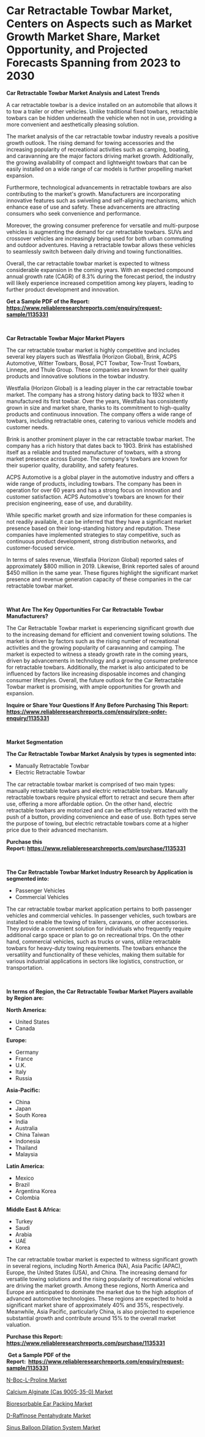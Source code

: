 <p><h1>Car Retractable Towbar Market, Centers on Aspects such as Market Growth Market Share, Market Opportunity, and Projected Forecasts Spanning from 2023 to 2030</h1></p><p><strong>Car Retractable Towbar Market Analysis and Latest Trends</strong></p>
<p><p>A car retractable towbar is a device installed on an automobile that allows it to tow a trailer or other vehicles. Unlike traditional fixed towbars, retractable towbars can be hidden underneath the vehicle when not in use, providing a more convenient and aesthetically pleasing solution.</p><p>The market analysis of the car retractable towbar industry reveals a positive growth outlook. The rising demand for towing accessories and the increasing popularity of recreational activities such as camping, boating, and caravanning are the major factors driving market growth. Additionally, the growing availability of compact and lightweight towbars that can be easily installed on a wide range of car models is further propelling market expansion.</p><p>Furthermore, technological advancements in retractable towbars are also contributing to the market's growth. Manufacturers are incorporating innovative features such as swiveling and self-aligning mechanisms, which enhance ease of use and safety. These advancements are attracting consumers who seek convenience and performance. </p><p>Moreover, the growing consumer preference for versatile and multi-purpose vehicles is augmenting the demand for car retractable towbars. SUVs and crossover vehicles are increasingly being used for both urban commuting and outdoor adventures. Having a retractable towbar allows these vehicles to seamlessly switch between daily driving and towing functionalities.</p><p>Overall, the car retractable towbar market is expected to witness considerable expansion in the coming years. With an expected compound annual growth rate (CAGR) of 8.3% during the forecast period, the industry will likely experience increased competition among key players, leading to further product development and innovation.</p></p>
<p><strong>Get a Sample PDF of the Report:&nbsp; <a href="https://www.reliableresearchreports.com/enquiry/request-sample/1135331">https://www.reliableresearchreports.com/enquiry/request-sample/1135331</a></strong></p>
<p>&nbsp;</p>
<p><strong>Car Retractable Towbar Major Market Players</strong></p>
<p><p>The car retractable towbar market is highly competitive and includes several key players such as Westfalia (Horizon Global), Brink, ACPS Automotive, Witter Towbars, Bosal, PCT Towbar, Tow-Trust Towbars, Linnepe, and Thule Group. These companies are known for their quality products and innovative solutions in the towbar industry.</p><p>Westfalia (Horizon Global) is a leading player in the car retractable towbar market. The company has a strong history dating back to 1932 when it manufactured its first towbar. Over the years, Westfalia has consistently grown in size and market share, thanks to its commitment to high-quality products and continuous innovation. The company offers a wide range of towbars, including retractable ones, catering to various vehicle models and customer needs. </p><p>Brink is another prominent player in the car retractable towbar market. The company has a rich history that dates back to 1903. Brink has established itself as a reliable and trusted manufacturer of towbars, with a strong market presence across Europe. The company's towbars are known for their superior quality, durability, and safety features.</p><p>ACPS Automotive is a global player in the automotive industry and offers a wide range of products, including towbars. The company has been in operation for over 60 years and has a strong focus on innovation and customer satisfaction. ACPS Automotive's towbars are known for their precision engineering, ease of use, and durability.</p><p>While specific market growth and size information for these companies is not readily available, it can be inferred that they have a significant market presence based on their long-standing history and reputation. These companies have implemented strategies to stay competitive, such as continuous product development, strong distribution networks, and customer-focused service.</p><p>In terms of sales revenue, Westfalia (Horizon Global) reported sales of approximately $800 million in 2019. Likewise, Brink reported sales of around $450 million in the same year. These figures highlight the significant market presence and revenue generation capacity of these companies in the car retractable towbar market.</p></p>
<p>&nbsp;</p>
<p><strong>What Are The Key Opportunities For Car Retractable Towbar Manufacturers?</strong></p>
<p><p>The Car Retractable Towbar market is experiencing significant growth due to the increasing demand for efficient and convenient towing solutions. The market is driven by factors such as the rising number of recreational activities and the growing popularity of caravanning and camping. The market is expected to witness a steady growth rate in the coming years, driven by advancements in technology and a growing consumer preference for retractable towbars. Additionally, the market is also anticipated to be influenced by factors like increasing disposable incomes and changing consumer lifestyles. Overall, the future outlook for the Car Retractable Towbar market is promising, with ample opportunities for growth and expansion.</p></p>
<p><strong>Inquire or Share Your Questions If Any Before Purchasing This Report: <a href="https://www.reliableresearchreports.com/enquiry/pre-order-enquiry/1135331">https://www.reliableresearchreports.com/enquiry/pre-order-enquiry/1135331</a></strong></p>
<p>&nbsp;</p>
<p><strong>Market Segmentation</strong></p>
<p><strong>The Car Retractable Towbar Market Analysis by types is segmented into:</strong></p>
<p><ul><li>Manually Retractable Towbar</li><li>Electric Retractable Towbar</li></ul></p>
<p><p>The car retractable towbar market is comprised of two main types: manually retractable towbars and electric retractable towbars. Manually retractable towbars require physical effort to retract and secure them after use, offering a more affordable option. On the other hand, electric retractable towbars are motorized and can be effortlessly retracted with the push of a button, providing convenience and ease of use. Both types serve the purpose of towing, but electric retractable towbars come at a higher price due to their advanced mechanism.</p></p>
<p><strong>Purchase this Report:&nbsp;<a href="https://www.reliableresearchreports.com/purchase/1135331">https://www.reliableresearchreports.com/purchase/1135331</a></strong></p>
<p>&nbsp;</p>
<p><strong>The Car Retractable Towbar Market Industry Research by Application is segmented into:</strong></p>
<p><ul><li>Passenger Vehicles</li><li>Commercial Vehicles</li></ul></p>
<p><p>The car retractable towbar market application pertains to both passenger vehicles and commercial vehicles. In passenger vehicles, such towbars are installed to enable the towing of trailers, caravans, or other accessories. They provide a convenient solution for individuals who frequently require additional cargo space or plan to go on recreational trips. On the other hand, commercial vehicles, such as trucks or vans, utilize retractable towbars for heavy-duty towing requirements. The towbars enhance the versatility and functionality of these vehicles, making them suitable for various industrial applications in sectors like logistics, construction, or transportation.</p></p>
<p>&nbsp;</p>
<p><strong>In terms of Region, the Car Retractable Towbar Market Players available by Region are:</strong></p>
<p>
    <p> <strong> North America: </strong>
        <ul>
            <li>United States</li>
            <li>Canada</li>
        </ul>
        </p> 
    <p> <strong> Europe: </strong>
        <ul>
            <li>Germany</li>
            <li>France</li>
            <li>U.K.</li>
            <li>Italy</li>
            <li>Russia</li>
        </ul>
        </p> 
    <p> <strong> Asia-Pacific: </strong>
        <ul>
            <li>China</li>
            <li>Japan</li>
            <li>South Korea</li>
            <li>India</li>
            <li>Australia</li>
            <li>China Taiwan</li>
            <li>Indonesia</li>
            <li>Thailand</li>
            <li>Malaysia</li>
        </ul>
        </p> 
    <p> <strong> Latin America: </strong>
        <ul>
            <li>Mexico</li>
            <li>Brazil</li>
            <li>Argentina Korea</li>
            <li>Colombia</li>
        </ul>
        </p> 
    <p> <strong> Middle East & Africa: </strong>
        <ul>
            <li>Turkey</li>
            <li>Saudi</li>
            <li>Arabia</li>
            <li>UAE</li>
            <li>Korea</li>
        </ul>
    </p>
    </p>
<p><p>The car retractable towbar market is expected to witness significant growth in several regions, including North America (NA), Asia Pacific (APAC), Europe, the United States (USA), and China. The increasing demand for versatile towing solutions and the rising popularity of recreational vehicles are driving the market growth. Among these regions, North America and Europe are anticipated to dominate the market due to the high adoption of advanced automotive technologies. These regions are expected to hold a significant market share of approximately 40% and 35%, respectively. Meanwhile, Asia Pacific, particularly China, is also projected to experience substantial growth and contribute around 15% to the overall market valuation.</p></p>
<p><strong>Purchase this Report: <a href="https://www.reliableresearchreports.com/purchase/1135331">https://www.reliableresearchreports.com/purchase/1135331</a></strong></p>
<p>&nbsp;<strong>Get a Sample PDF of the Report:&nbsp;&nbsp;<a href="https://www.reliableresearchreports.com/enquiry/request-sample/1135331">https://www.reliableresearchreports.com/enquiry/request-sample/1135331</a></strong></p>
<p><strong></strong></p>
<p><p><a href="https://github.com/JameTravis/Market-Research-Report-List-2/blob/main/n-boc-l-proline-market.md">N-Boc-L-Proline Market</a></p><p><a href="https://medium.com/@daishawolff/calcium-alginate-cas-9005-35-0-market-furnishes-information-on-market-share-market-trends-and-3ec1484b9479">Calcium Alginate (Cas 9005-35-0) Market</a></p><p><a href="https://www.linkedin.com/pulse/bioresorbable-ear-packing-market-challenges-opportunities/">Bioresorbable Ear Packing Market</a></p><p><a href="https://github.com/RichRobinson5/Market-Research-Report-List-2/blob/main/d-raffinose-pentahydrate-market.md">D-Raffinose Pentahydrate Market</a></p><p><a href="https://www.linkedin.com/pulse/sinus-balloon-dilation-system-market-size-share-amp-trends/">Sinus Balloon Dilation System Market</a></p></p>